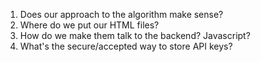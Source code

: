 1. Does our approach to the algorithm make sense?
2. Where do we put our HTML files?
3. How do we make them talk to the backend? Javascript?
4. What's the secure/accepted way to store API keys?


